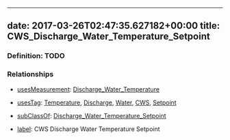 
---
date: 2017-03-26T02:47:35.627182+00:00
title: CWS_Discharge_Water_Temperature_Setpoint
---
### Definition: TODO

### Relationships

* [usesMeasurement](https://brickschema.org/schema/1.0/BrickFrame#usesMeasurement): [Discharge_Water_Temperature](https://brickschema.org/schema/1.0/Brick#Discharge_Water_Temperature)

* [usesTag](https://brickschema.org/schema/1.0/BrickFrame#usesTag): [Temperature](https://brickschema.org/schema/1.0/BrickTag#Temperature), [Discharge](https://brickschema.org/schema/1.0/BrickTag#Discharge), [Water](https://brickschema.org/schema/1.0/BrickTag#Water), [CWS](https://brickschema.org/schema/1.0/BrickTag#CWS), [Setpoint](https://brickschema.org/schema/1.0/BrickTag#Setpoint)

* [subClassOf](http://www.w3.org/2000/01/rdf-schema#subClassOf): [Discharge_Water_Temperature_Setpoint](https://brickschema.org/schema/1.0/Brick#Discharge_Water_Temperature_Setpoint)

* [label](http://www.w3.org/2000/01/rdf-schema#label): CWS Discharge Water Temperature Setpoint
